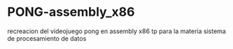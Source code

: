 # PONG-assembly_x86
recreacion del videojuego pong en assembly x86 tp para la materia sistema de procesamiento de datos
